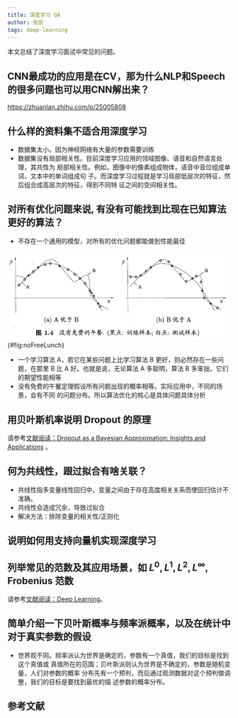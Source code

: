 ```yaml
---
title: 深度学习 QA
author: 张凯
tags: deep-learning
---
```


本文总结了深度学习面试中常见的问题。

<!--more-->

## CNN最成功的应用是在CV，那为什么NLP和Speech的很多问题也可以用CNN解出来？

<https://zhuanlan.zhihu.com/p/25005808>
  
## 什么样的资料集不适合用深度学习

- 数据集太小。因为神经网络有大量的参数需要训练
- 数据集没有局部相关性。目前深度学习应用的领域图像、语音和自然语言处理，其共性为
  局部相关性。例如，图像中的像素组成物体，语音中音位组成单词，文本中的单词组成句
  子。而深度学习过程就是学习局部低层次的特征，然后组合成高层次的特征，得到不同特
  征之间的空间相关性。

## 对所有优化问题来说, 有没有可能找到比现在已知算法更好的算法？

- 不存在一个通用的模型，对所有的优化问题都能做到性能最佳

![没有免费的午餐](../images/optimise-no-free-lunch.png){#fig:noFreeLunch}

- 一个学习算法 A，若它在某些问题上比学习算法 B 更好，则必然存在一些问题，在那里
  B 比 A 好。也就是说，无论算法 A 多聪明，算法 B 多笨拙，它们的期望性能相等
- 没有免费的午餐定理假设所有问题出现的概率相等。实际应用中，不同的场景，会有不同
  的问题分布。所以算法优化的核心是具体问题具体分析

## 用贝叶斯机率说明 Dropout 的原理

请参考[文献阅读：Dropout as a Bayesian Approximation: Insights and
Applications](./2018-05-29-Dropout-as-a-Bayesian-Approximation-Insights-and-Applications.html)
。

## 何为共线性，跟过拟合有啥关联？

- 共线性指多变量线性回归中，变量之间由于存在高度相关关系而使回归估计不准确。
- 共线性会造成冗余，导致过拟合
- 解决方法：排除变量的相关性/正则化

## 说明如何用支持向量机实现深度学习

## 列举常见的范数及其应用场景，如 $L^0, L^1, L^2, L^\infty$, Frobenius 范数

请参考[文献阅读：Deep Learning](./2018-06-02-deep-learning-goodfellow2016.html#范数)。

## 简单介绍一下贝叶斯概率与频率派概率，以及在统计中对于真实参数的假设

- 世界观不同。频率派认为世界是确定的，参数有一个真值，我们的目标是找到这个真值或
  真值所在的范围；贝叶斯派则认为世界是不确定的，参数是随机变量，人们对参数的概率
  分布先有一个预判，而后通过观测数据对这个预判做调整，我们的目标是要找到最优的描
  述参数的概率分布。

## 参考文献
